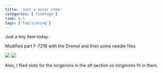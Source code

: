 ```yaml
---
title: 'Just a minor item'
categories: ['fuselage']
time: 0.5
tags: ['fabricating']
---
```


Just a tiny item today.

<!-- more -->

Modified part F-721B with the Dremel and then some needle files.

![](0-part-marked.jpeg)
![](1-part-modified.jpeg)

Also, I filed slots for the longerons in the aft section so longerons fit in them. 